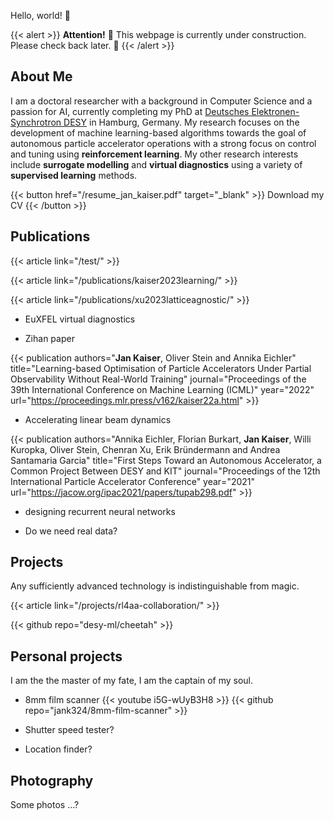 Hello, world! 🦦

{{< alert >}}
**Attention!** 🚧 This webpage is currently under construction. Please check back later. 🚧
{{< /alert >}}

## About Me

I am a doctoral researcher with a background in Computer Science and a passion for AI, currently completing my PhD at [Deutsches Elektronen-Synchrotron DESY](https://www.desy.de/) in Hamburg, Germany. My research focuses on the development of machine learning-based algorithms towards the goal of autonomous particle accelerator operations with a strong focus on control and tuning using **reinforcement learning**. My other research interests include **surrogate modelling** and **virtual diagnostics** using a variety of **supervised learning** methods.

{{< button href="/resume_jan_kaiser.pdf" target="_blank" >}}
Download my CV
{{< /button >}}

## Publications

{{< article link="/test/" >}} <br>

{{< article link="/publications/kaiser2023learning/" >}} <br>

{{< article link="/publications/xu2023latticeagnostic/" >}} <br>

- EuXFEL virtual diagnostics

- Zihan paper

{{< publication authors="<b>Jan Kaiser</b>, Oliver Stein and Annika Eichler" title="Learning-based Optimisation of Particle Accelerators Under Partial Observability Without Real-World Training" journal="Proceedings of the 39th International Conference on Machine Learning (ICML)" year="2022" url="https://proceedings.mlr.press/v162/kaiser22a.html" >}}

- Accelerating linear beam dynamics

{{< publication authors="Annika Eichler, Florian Burkart, <b>Jan Kaiser</b>, Willi Kuropka, Oliver Stein, Chenran Xu, Erik Bründermann and Andrea Santamaria Garcia" title="First Steps Toward an Autonomous Accelerator, a Common Project Between DESY and KIT" journal="Proceedings of the 12th International Particle Accelerator Conference" year="2021" url="https://jacow.org/ipac2021/papers/tupab298.pdf" >}}

- designing recurrent neural networks

- Do we need real data?

## Projects

Any sufficiently advanced technology is indistinguishable from magic.

{{< article link="/projects/rl4aa-collaboration/" >}} <br>

{{< github repo="desy-ml/cheetah" >}} <br>

## Personal projects

I am the the master of my fate, I am the captain of my soul.

- 8mm film scanner
  {{< youtube i5G-wUyB3H8 >}}
  {{< github repo="jank324/8mm-film-scanner" >}}

- Shutter speed tester?

- Location finder?

## Photography

Some photos ...?

